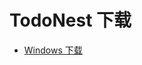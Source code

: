 # TodoNest 下载

- [Windows 下载](https://ripple-api.fengwenyi.com/updater/TodoNest/TodoNest-Windows-1.0.4-Setup.exe)